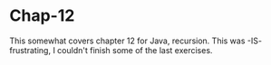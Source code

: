 # Chap-12
This somewhat covers chapter 12 for Java, recursion. This was -IS- frustrating, I couldn't finish some of the last exercises.

